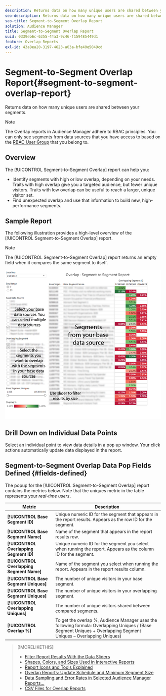 ```yaml
---
description: Returns data on how many unique users are shared between your segments.
seo-description: Returns data on how many unique users are shared between your segments.
seo-title: Segment-to-Segment Overlap Report
solution: Audience Manager
title: Segment-to-Segment Overlap Report
uuid: 0339eb6c-6355-44a3-9c46-f159485449d1
feature: Overlap Reports
exl-id: 43a8ea20-3197-4623-a03a-bfe40e5049cd
---
```

# Segment-to-Segment Overlap Report{#segment-to-segment-overlap-report}

Returns data on how many unique users are shared between your segments.

>[!NOTE]
>
>The Overlap reports in Audience Manager adhere to RBAC principles. You can only see segments from data sources that you have access to based on the [RBAC User Group](/help/using/features/administration/administration-overview.md) that you belong to.

<!-- 

c_segment_segment_overlap.xml

 -->

## Overview

The [!UICONTROL Segment-to-Segment Overlap] report can help you:

* Identify segments with high or low overlap, depending on your needs. Traits with high overlap give you a targeted audience, but fewer unique visitors. Traits with low overlap can be useful to reach a larger, unique visitor set.
* Find unexpected overlap and use that information to build new, high-performance segments.

## Sample Report

The following illustration provides a high-level overview of the [!UICONTROL Segment-to-Segment Overlap] report. 

>[!NOTE]
>
>The [!UICONTROL Segment-to-Segment Overlap] report returns an empty field when it compares the same segment to itself.

![](assets/segment-to-segment-overlap.png)

## Drill Down on Individual Data Points

Select an individual point to view data details in a pop up window. Your click actions automatically update data displayed in the report. 

## Segment-to-Segment Overlap Data Pop Fields Defined {#fields-defined}

<!-- 

r_s2s_data_pop.xml

 -->

The popup for the [!UICONTROL Segment-to-Segment Overlap] report contains the metrics below. Note that the uniques metric in the table represents your *real-time users*.  

|  Metric  | Description  |
|---|---|
| **[!UICONTROL Base Segment ID]** | Unique numeric ID for the segment that appears in the report results. Appears as the row ID for the segment.  |
| **[!UICONTROL Base Segment Name]** | Name of the segment that appears in the report results row.  |
| **[!UICONTROL Overlapping Segment ID]** | Unique numeric ID for the segment you select when running the report. Appears as the column ID for the segment.  |
| **[!UICONTROL Overlapping Segment Name]** | Name of the segment you select when running the report. Appears in the report results column.  |
| **[!UICONTROL Base Segment Uniques]** | The number of unique visitors in your base segment. |
| **[!UICONTROL Base Segment Uniques]** | The number of unique visitors in your overlapping segment.  |
| **[!UICONTROL Overlapping Uniques]** | The number of unique visitors shared between compared segments.  |
| **[!UICONTROL Overlap %]** | To get the overlap %, Audience Manager uses the following formula: Overlapping Uniques / (Base Segment Uniques + Overlapping Segment Uniques – Overlapping Uniques)|



>[!MORELIKETHIS]
>
>* [Filter Report Results With the Data Sliders](../../reporting/dynamic-reports/data-sliders.md)
>* [Shapes, Colors, and Sizes Used in Interactive Reports](../../reporting/dynamic-reports/interactive-report-technology.md#shapes-colors-sizes)
>* [Report Icons and Tools Explained](../../reporting/dynamic-reports/interactive-report-technology.md#icons-tools-explained)
>* [Overlap Reports: Update Schedule and Minimum Segment Size](../../reporting/dynamic-reports/overlap-minimum-segment-size.md)
>* [Data Sampling and Error Rates in Selected Audience Manager Reports...](../../reporting/report-sampling.md)
>* [CSV Files for Overlap Reports](../../reporting/dynamic-reports/overlap-csv-files.md)
